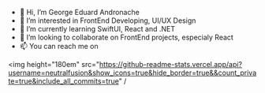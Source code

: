 - 👋 Hi, I’m George Eduard Andronache
- 👀 I’m interested in FrontEnd Developing, UI/UX Design
- 🌱 I’m currently learning SwiftUI, React and .NET
- 💞️ I’m looking to collaborate on FrontEnd projects, especialy React
- 📫 You can reach me on 



<img height="180em" src="https://github-readme-stats.vercel.app/api?username=neutralfusion&show_icons=true&hide_border=true&&count_private=true&include_all_commits=true" /

<!---
neutralfusion/neutralfusion is a ✨ special ✨ repository because its `README.md` (this file) appears on your GitHub profile.
You can click the Preview link to take a look at your changes.
--->
